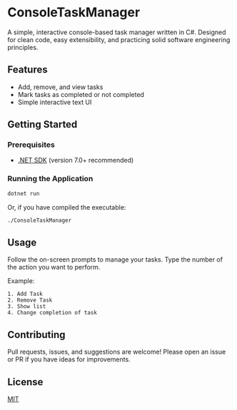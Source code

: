 # ConsoleTaskManager

A simple, interactive console-based task manager written in C#. Designed for clean code, easy extensibility, and practicing solid software engineering principles.

## Features

- Add, remove, and view tasks
- Mark tasks as completed or not completed
- Simple interactive text UI

## Getting Started

### Prerequisites

- [.NET SDK](https://dotnet.microsoft.com/download) (version 7.0+ recommended)

### Running the Application

```bash
dotnet run
```

Or, if you have compiled the executable:

```bash
./ConsoleTaskManager
```

## Usage

Follow the on-screen prompts to manage your tasks. Type the number of the action you want to perform.

Example:
```
1. Add Task
2. Remove Task
3. Show list
4. Change completion of task
```

## Contributing

Pull requests, issues, and suggestions are welcome! Please open an issue or PR if you have ideas for improvements.

## License

[MIT](LICENSE)

